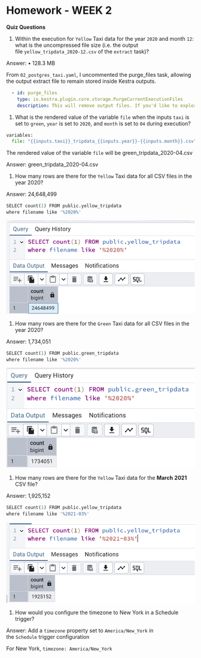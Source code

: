# Homework - WEEK 2

**Quiz Questions**

1. Within the execution for `Yellow` Taxi data for the year `2020` and month `12`: what is the uncompressed file size (i.e. the output file `yellow_tripdata_2020-12.csv` of the `extract` task)?

Answer: 
• 128.3 MB

From `02_postgres_taxi.yaml`, I uncommented the purge_files task, allowing the output extract file to remain stored inside Kestra outputs.

```yaml
  - id: purge_files
    type: io.kestra.plugin.core.storage.PurgeCurrentExecutionFiles
    description: This will remove output files. If you'd like to explore Kestra outputs, disable it.
```

1. What is the rendered value of the variable `file` when the inputs `taxi` is set to `green`, `year` is set to `2020`, and `month` is set to `04` during execution?

```python
variables:
  file: "{{inputs.taxi}}_tripdata_{{inputs.year}}-{{inputs.month}}.csv"
```

The rendered value of the variable `file` will be green_tripdata_2020-04.csv

Answer: green_tripdata_2020-04.csv

1. How many rows are there for the `Yellow` Taxi data for all CSV files in the year 2020?

Answer: 24,648,499

```python
SELECT count(1) FROM public.yellow_tripdata
where filename like '%2020%'
```

![img1](images/img1.png)

1. How many rows are there for the `Green` Taxi data for all CSV files in the year 2020?

Answer:  1,734,051

```python
SELECT count(1) FROM public.green_tripdata
where filename like '%2020%'
```

![img2](images/img2.png)


1. How many rows are there for the `Yellow` Taxi data for the **March** **2021** CSV file?

Answer: 1,925,152

```python
SELECT count(1) FROM public.yellow_tripdata
where filename like '%2021-03%'
```

![img3](images/img3.png)


1. How would you configure the timezone to New York in a Schedule trigger?

Answer:  Add a `timezone` property set to `America/New_York` in the `Schedule` trigger configuration

For New York, `timezone: America/New_York`